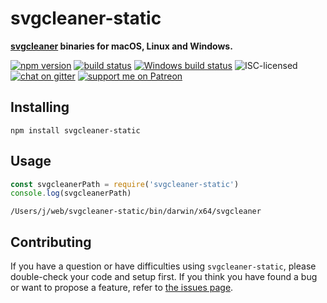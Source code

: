 # svgcleaner-static

**[svgcleaner](https://github.com/RazrFalcon/svgcleaner#svgcleaner-) binaries for macOS, Linux and Windows.**

[![npm version](https://img.shields.io/npm/v/svgcleaner-static.svg)](https://www.npmjs.com/package/svgcleaner-static)
[![build status](https://api.travis-ci.org/derhuerst/svgcleaner-static.svg?branch=master)](https://travis-ci.org/derhuerst/svgcleaner-static)
[![Windows build status](https://img.shields.io/appveyor/ci/derhuerst/svgcleaner-static.svg)](https://ci.appveyor.com/project/derhuerst/svgcleaner-static)
![ISC-licensed](https://img.shields.io/github/license/derhuerst/svgcleaner-static.svg)
[![chat on gitter](https://badges.gitter.im/derhuerst.svg)](https://gitter.im/derhuerst)
[![support me on Patreon](https://img.shields.io/badge/support%20me-on%20patreon-fa7664.svg)](https://patreon.com/derhuerst)


## Installing

```shell
npm install svgcleaner-static
```


## Usage

```js
const svgcleanerPath = require('svgcleaner-static')
console.log(svgcleanerPath)
```

```
/Users/j/web/svgcleaner-static/bin/darwin/x64/svgcleaner
```


## Contributing

If you have a question or have difficulties using `svgcleaner-static`, please double-check your code and setup first. If you think you have found a bug or want to propose a feature, refer to [the issues page](https://github.com/derhuerst/svgcleaner-static/issues).
